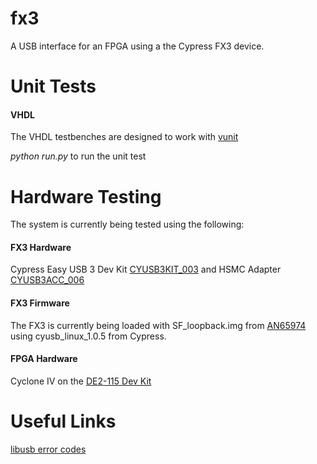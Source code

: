 # fx3
A USB interface for an FPGA using a the Cypress FX3 device.

# Unit Tests
#### VHDL
The VHDL testbenches are designed to work with [vunit](https://github.com/VUnit/vunit)

*python run.py* to run the unit test

# Hardware Testing
The system is currently being tested using the following:
#### FX3 Hardware
Cypress Easy USB 3 Dev Kit [CYUSB3KIT_003](https://www.cypress.com/documentation/development-kitsboards/cyusb3kit-003-ez-usb-fx3-superspeed-explorer-kit) and HSMC Adapter [CYUSB3ACC_006](https://www.cypress.com/documentation/development-kitsboards/cyusb3acc-006-hsmc-interconnect-board-ez-usb-fx3-superspeed)
#### FX3 Firmware
The FX3 is currently being loaded with SF_loopback.img from [AN65974](https://www.cypress.com/documentation/application-notes/an65974-designing-ez-usb-fx3-slave-fifo-interface) using cyusb_linux_1.0.5 from Cypress.
#### FPGA Hardware
Cyclone IV on the [DE2-115 Dev Kit](https://www.terasic.com.tw/cgi-bin/page/archive.pl?Language=English&No=502)

# Useful Links
[libusb error codes](http://libusb.sourceforge.net/api-1.0/group__libusb__misc.htmlhttps://www.cypress.com/documentation/development-kitsboards/cyusb3kit-003-ez-usb-fx3-superspeed-explorer-kit)
